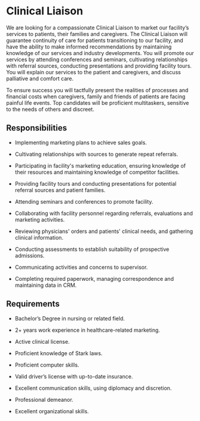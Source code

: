 # Clinical Liaison

We are looking for a compassionate Clinical Liaison to market our facility’s services to patients, their families and caregivers. The Clinical Liaison will guarantee continuity of care for patients transitioning to our facility, and have the ability to make informed recommendations by maintaining knowledge of our services and industry developments. You will promote our services by attending conferences and seminars, cultivating relationships with referral sources, conducting presentations and providing facility tours. You will explain our services to the patient and caregivers, and discuss palliative and comfort care.

To ensure success you will tactfully present the realities of processes and financial costs when caregivers, family and friends of patients are facing painful life events. Top candidates will be proficient multitaskers, sensitive to the needs of others and discreet.

## Responsibilities

* Implementing marketing plans to achieve sales goals.

* Cultivating relationships with sources to generate repeat referrals.

* Participating in facility's marketing education, ensuring knowledge of their resources and maintaining knowledge of competitor facilities.

* Providing facility tours and conducting presentations for potential referral sources and patient families.

* Attending seminars and conferences to promote facility.

* Collaborating with facility personnel regarding referrals, evaluations and marketing activities.

* Reviewing physicians' orders and patients' clinical needs, and gathering clinical information.

* Conducting assessments to establish suitability of prospective admissions.

* Communicating activities and concerns to supervisor.

* Completing required paperwork, managing correspondence and maintaining data in CRM.

## Requirements

* Bachelor’s Degree in nursing or related field.

* 2+ years work experience in healthcare-related marketing.

* Active clinical license.

* Proficient knowledge of Stark laws.

* Proficient computer skills.

* Valid driver’s license with up-to-date insurance.

* Excellent communication skills, using diplomacy and discretion.

* Professional demeanor.

* Excellent organizational skills.


